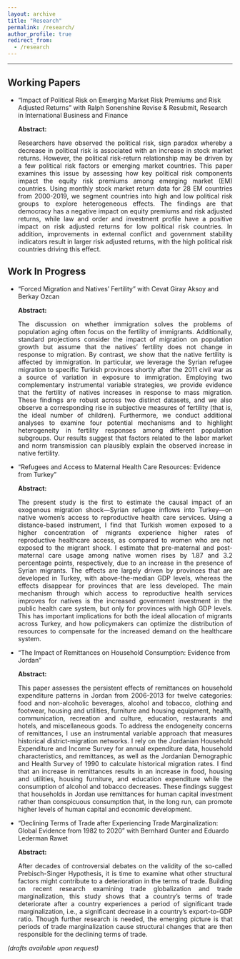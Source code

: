 ```yaml
---
layout: archive
title: "Research"
permalink: /research/
author_profile: true
redirect_from:
  - /research
---
```


<hr>


## Working Papers
* “Impact of Political Risk on Emerging Market Risk Premiums and Risk Adjusted Returns” with Ralph Sonenshine 
Revise & Resubmit, Research in International Business and Finance

  **Abstract:** <br>
  <div align="justify">
  Researchers have observed the political risk, sign paradox whereby a decrease in political risk is associated with an increase in stock market returns. However, the political risk-return relationship may be driven by a few political risk factors or emerging market countries. This paper examines this issue by assessing how key political risk components impact the equity risk premiums among emerging market (EM) countries. Using monthly stock market return data for 28 EM countries from 2000-2019, we segment countries into high and low political risk groups to explore heterogeneous effects. The findings are that democracy has a negative impact on equity premiums and risk adjusted returns, while law and order and investment profile have a positive impact on risk adjusted returns for low political risk countries. In addition, improvements in external conflict and government stability indicators result in larger risk adjusted returns, with the high political risk countries driving this effect. 
  </div>

## Work In Progress
* “Forced Migration and Natives’ Fertility” with Cevat Giray Aksoy and Berkay Ozcan

  **Abstract:** <br>
  <div align="justify">
  The discussion on whether immigration solves the problems of population aging often focus on the fertility of immigrants. Additionally, standard projections consider the impact of migration on population growth but assume that the natives’ fertility does not change in response to migration. By contrast, we show that the native fertility is affected by immigration. In particular, we leverage the Syrian refugee migration to specific Turkish provinces shortly after the 2011 civil war as a source of variation in exposure to immigration. Employing two complementary instrumental variable strategies, we provide evidence that the fertility of natives increases in response to mass migration. These findings are robust across two distinct datasets, and we also observe a corresponding rise in subjective measures of fertility (that is, the ideal number of  children). Furthermore, we conduct additional analyses to examine four potential mechanisms and to highlight heterogeneity in fertility responses among different population subgroups. Our results suggest that factors related to the labor market and norm transmission can plausibly explain the observed increase in native fertility. 
  </div>

* “Refugees and Access to Maternal Health Care Resources: Evidence from Turkey” 

  **Abstract:** <br>
    <div align="justify">

  The present study is the first to estimate the causal impact of an exogenous migration shock—Syrian refugee inflows into Turkey—on native women’s access to reproductive health care services. Using a distance-based instrument, I find that Turkish women exposed to a higher concentration of migrants experience higher rates of reproductive healthcare access, as compared to women who are not exposed to the migrant shock. I estimate that pre-maternal and post-maternal care usage among native women rises by 1.87 and 3.2 percentage points, respectively, due to an increase in the presence of Syrian migrants. The effects are largely driven by provinces that are developed in Turkey, with above-the-median GDP levels, whereas the effects disappear for provinces that are less developed. The main mechanism through which access to reproductive health services improves for natives is the increased government investment in the public health care system, but only for provinces with high GDP levels. This has important implications for both the ideal allocation of migrants across Turkey, and how policymakers can optimize the distribution of resources to compensate for the increased demand on the healthcare system. 
  </div>
* “The Impact of Remittances on Household Consumption: Evidence from Jordan”
  
  **Abstract:** <br>
    <div align="justify">

  This paper assesses the persistent effects of remittances on household expenditure patterns in Jordan from 2006-2013 for twelve categories: food and non-alcoholic beverages, alcohol and tobacco, clothing and footwear, housing and utilities, furniture and housing equipment, health, communication, recreation and culture, education, restaurants and hotels, and miscellaneous goods. To address the endogeneity concerns of remittances, I use an instrumental variable approach that measures historical district-migration networks. I rely on the Jordanian Household Expenditure and Income Survey for annual expenditure data, household characteristics, and remittances, as well as the Jordanian Demographic and Health Survey of 1990 to calculate historical migration rates. I find that an increase in remittances results in an increase in food, housing and utilities, housing furniture, and education expenditure while the consumption of alcohol and tobacco decreases. These findings suggest that households in Jordan use remittances for human capital investment rather than conspicuous consumption that, in the long run, can promote higher levels of human capital and economic development. 
  </div>
* “Declining Terms of Trade after Experiencing Trade Marginalization: Global Evidence from 1982 to 2020” with Bernhard Gunter and Eduardo Lederman Rawet 
  
  **Abstract:** <br>
    <div align="justify">

  After decades of controversial debates on the validity of the so-called Prebisch-Singer Hypothesis, it is time to examine what other structural factors might contribute to a deterioration in the terms of trade. Building on recent research examining trade globalization and trade marginalization, this study shows that a country’s terms of trade deteriorate after a country experiences a period of significant trade marginalization, i.e., a significant decrease in a country’s export-to-GDP ratio. Though further research is needed, the emerging picture is that periods of trade marginalization cause structural changes that are then responsible for the declining terms of trade.
  </div>

 *(drafts available upon request)*


